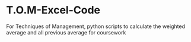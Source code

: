 # T.O.M-Excel-Code
For Techniques of Management, python scripts to calculate the weighted average and all previous average for coursework
